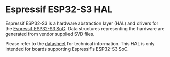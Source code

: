 # Espressif ESP32-S3 HAL
Espressif ESP32-S3 is a hardware abstraction layer (HAL) and drivers for the [Espressif ESP32-S3 SoC](https://www.espressif.com/en/products/socs/esp32-s3). Data structures representing the hardware are generated from vendor supplied SVD files.

Please refer to the [datasheet](https://www.espressif.com/sites/default/files/documentation/esp32-s3_datasheet_en.pdf) for technical information. This HAL is only intended for boards supporting Espressif's ESP32-S3 SoC.

